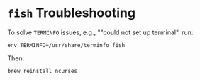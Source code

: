 # `fish` Troubleshooting

To solve `TERMINFO` issues, e.g., ""could not set up terminal". run:

    env TERMINFO=/usr/share/terminfo fish

Then:

    brew reinstall ncurses
